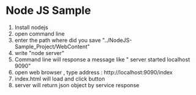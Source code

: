 # Node JS Sample
1. Install nodejs
2. open command line
3. enter the path where did you save "../NodeJS-Sample_Project/WebContent"
4. write "node server"
5. Command line will response a message like " server started localhost 9090"
6. open web browser , type address : http://localhost:9090/index
7. index.html will load and click button
8. server will return json object by service response
